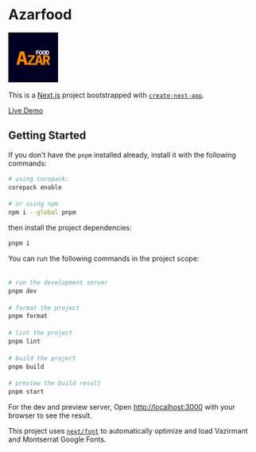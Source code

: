# Azarfood

![Azarfood](./src/app/icon.png)

This is a [Next.js](https://nextjs.org/) project bootstrapped with [`create-next-app`](https://github.com/vercel/next.js/tree/canary/packages/create-next-app).

[Live Demo](https://azarfood-frontend.vercel.app)

## Getting Started

If you don't have the `pnpm` installed already, install it with the following commands:

```bash
# using corepack:
corepack enable

# or using npm
npm i --global pnpm
```

then install the project dependencies:

```bash
pnpm i
```

You can run the following commands in the project scope:

```bash

# run the development server
pnpm dev

# format the project
pnpm format

# lint the project
pnpm lint

# build the project
pnpm build

# preview the build result
pnpm start
```

For the dev and preview server, Open [http://localhost:3000](http://localhost:3000) with your browser to see the result.

This project uses [`next/font`](https://nextjs.org/docs/basic-features/font-optimization) to automatically optimize and load Vazirmant and Montserrat Google Fonts.
